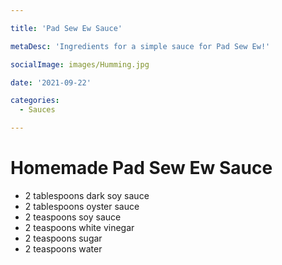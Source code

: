 ```yaml
---

title: 'Pad Sew Ew Sauce'

metaDesc: 'Ingredients for a simple sauce for Pad Sew Ew!'

socialImage: images/Humming.jpg

date: '2021-09-22'

categories:
  - Sauces

---
```


# Homemade Pad Sew Ew Sauce

- 2 tablespoons dark soy sauce
- 2 tablespoons oyster sauce
- 2 teaspoons soy sauce
- 2 teaspoons white vinegar
- 2 teaspoons sugar
- 2 teaspoons water

